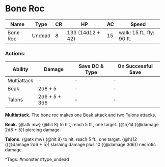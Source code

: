 # Bone Roc

| Name | Type | CR | HP | AC | Speed |
|------|------|----|----|----|-------|
| Bone Roc | Undead | 8 | 133 (14d12 + 42) | 15 | walk: 15 ft., fly: 90 ft. |

### Actions:

| Ability | Damage | Save DC & Type | On Successful Save |
|---------|--------|----------------|--------------------|
| Multiattack | - | - | - |
| Beak | 2d8 + 5 | - | - |
| Talons | 2d6 + 5 + 3d6 | - | - |


**Multiattack.** The bone roc makes one Beak attack and two Talons attacks.

**Beak.** {@atk mw} {@hit 8} to hit, reach 5 ft., one target. {@h}14 ({@damage 2d8 + 5}) piercing damage.

**Talons.** {@atk mw} {@hit 8} to hit, reach 5 ft., one target. {@h}12 ({@damage 2d6 + 5}) slashing damage plus 10 ({@damage 3d6}) necrotic damage.

^Tags: #monster #type_undead